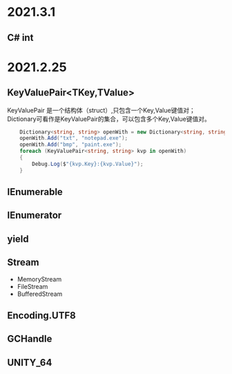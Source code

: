 # 2021.3.1
## C# int


# 2021.2.25
## KeyValuePair<TKey,TValue>  
KeyValuePair 是一个结构体（struct）,只包含一个Key,Value键值对；  
Dictionary可看作是KeyValuePair的集合，可以包含多个Key,Value键值对。
```c#
    Dictionary<string, string> openWith = new Dictionary<string, string>();
    openWith.Add("txt", "notepad.exe");
    openWith.Add("bmp", "paint.exe");
    foreach (KeyValuePair<string, string> kvp in openWith)
    {
        Debug.Log($"{kvp.Key}:{kvp.Value}");
    }
```
## IEnumerable 

## IEnumerator

## yield

## Stream
* MemoryStream
* FileStream 
* BufferedStream 
## Encoding.UTF8

## GCHandle

## UNITY_64

